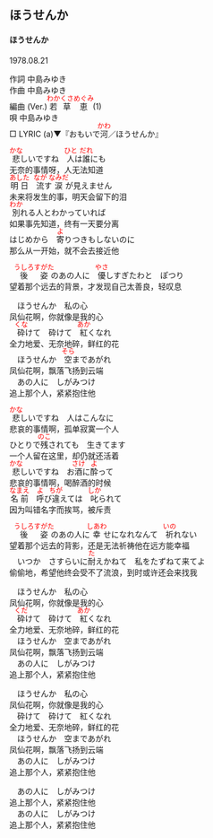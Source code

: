 <style type="text/css">
	ruby{
	    ruby-position: over;
	}
	ruby > rt{font-size: 12px;color:red;}
	p{font:16px;font-size: '楷体'}
</style>
## ほうせんか
#### ほうせんか
1978.08.21

作詞         中島みゆき  
作曲         中島みゆき  
編曲 (Ver.)  <ruby><rb>若</rb><rp>(</rp><rt>わか</rt><rp>)</rp></ruby><ruby><rb>草</rb><rp>(</rp><rt>くさ</rt><rp>)</rp></ruby><ruby><rb>恵</rb><rp>(</rp><rt>めぐみ</rt><rp>)</rp></ruby> (1)  
唄           中島みゆき  
□ LYRIC (a)▼『おもいで<ruby><rb>河</rb><rp>(</rp><rt>かわ</rt><rp>)</rp></ruby>／ほうせんか』  


<ruby><rb>悲</rb><rp>(</rp><rt>かな</rt><rp>)</rp></ruby>しいですね　<ruby><rb>人</rb><rp>(</rp><rt>ひと</rt><rp>)</rp></ruby>は<ruby><rb>誰</rb><rp>(</rp><rt>だれ</rt><rp>)</rp></ruby>にも  
无奈的事情呀，人无法知道  
<ruby><rb>明日</rb><rp>(</rp><rt>あした</rt><rp>)</rp></ruby>　<ruby><rb>流</rb><rp>(</rp><rt>なが</rt><rp>)</rp></ruby>す<ruby><rb>涙</rb><rp>(</rp><rt>なみだ</rt><rp>)</rp></ruby>が見えません  
未来将发生的事，明天会留下的泪  
<ruby><rb>別</rb><rp>(</rp><rt>わか</rt><rp>)</rp></ruby>れる人とわかっていれば  
如果事先知道，终有一天要分离  
はじめから　<ruby><rb>寄</rb><rp>(</rp><rt>よ</rt><rp>)</rp></ruby>りつきもしないのに  
那么从一开始，就不会去接近他  
  
　<ruby><rb>後姿</rb><rp>(</rp><rt>うしろすがた</rt><rp>)</rp></ruby>のあの人に　<ruby><rb>優</rb><rp>(</rp><rt>やさ</rt><rp>)</rp></ruby>しすぎたわと　ぽつり  
  望着那个远去的背景，才发现自己太善良，轻叹息  
  
　ほうせんか　私の心  
  凤仙花啊，你就像是我的心  
　<ruby><rb>砕</rb><rp>(</rp><rt>くな</rt><rp>)</rp></ruby>けて　砕けて　<ruby><rb>紅</rb><rp>(</rp><rt>あか</rt><rp>)</rp></ruby>くなれ  
  全力地爱、无奈地碎，鲜红的花  
　ほうせんか　<ruby><rb>空</rb><rp>(</rp><rt>そら</rt><rp>)</rp></ruby>まであがれ  
  凤仙花啊，飘落飞扬到云端  
　あの人に　しがみつけ  
  追上那个人，紧紧抱住他  
  
<ruby><rb>悲</rb><rp>(</rp><rt>かな</rt><rp>)</rp></ruby>しいですね　人はこんなに  
悲哀的事情啊，孤单寂寞一个人  
ひとりで<ruby><rb>残</rb><rp>(</rp><rt>のこ</rt><rp>)</rp></ruby>されても　生きてます  
一个人留在这里，却仍就还活着  
<ruby><rb>悲</rb><rp>(</rp><rt>かな</rt><rp>)</rp></ruby>しいですね　お<ruby><rb>酒</rb><rp>(</rp><rt>さけ</rt><rp>)</rp></ruby>に<ruby><rb>酔</rb><rp>(</rp><rt>よ</rt><rp>)</rp></ruby>って  
悲哀的事情啊，喝醉酒的时候  
<ruby><rb>名前</rb><rp>(</rp><rt>なまえ</rt><rp>)</rp></ruby>　<ruby><rb>呼</rb><rp>(</rp><rt>よ</rt><rp>)</rp></ruby>び<ruby><rb>違</rb><rp>(</rp><rt>ちが</rt><rp>)</rp></ruby>えては　<ruby><rb>叱</rb><rp>(</rp><rt>しか</rt><rp>)</rp></ruby>られて  
因为叫错名字而挨骂，被斥责  
  
　<ruby><rb>後姿</rb><rp>(</rp><rt>うしろすがた</rt><rp>)</rp></ruby>のあの人に<ruby><rb>幸</rb><rp>(</rp><rt>しあわ</rt><rp>)</rp></ruby>せになれなんて　<ruby><rb>祈</rb><rp>(</rp><rt>いの</rt><rp>)</rp></ruby>れない  
  望着那个远去的背影，还是无法祈祷他在远方能幸福  
　いつか　さすらいに<ruby><rb>耐</rb><rp>(</rp><rt>た</rt><rp>)</rp></ruby>えかねて　私をたずねて来てよ  
  偷偷地，希望他终会受不了流浪，到时或许还会来找我  
  
　ほうせんか　私の心  
  凤仙花啊，你就像是我的心  
　<ruby><rb>砕</rb><rp>(</rp><rt>くだ</rt><rp>)</rp></ruby>けて　砕けて　<ruby><rb>紅</rb><rp>(</rp><rt>あか</rt><rp>)</rp></ruby>くなれ  
  全力地爱、无奈地碎，鲜红的花  
　ほうせんか　空まであがれ  
  凤仙花啊，飘落飞扬到云端  
　あの人に　しがみつけ  
  追上那个人，紧紧抱住他  
  
　ほうせんか　私の心  
  凤仙花啊，你就像是我的心  
　砕けて　砕けて　紅くなれ  
  全力地爱、无奈地碎，鲜红的花  
　ほうせんか　空まであがれ  
  凤仙花啊，飘落飞扬到云端  
　あの人に　しがみつけ  
  追上那个人，紧紧抱住他  
  
　あの人に　しがみつけ  
  追上那个人，紧紧抱住他  
　あの人に　しがみつけ  
  追上那个人，紧紧抱住他  